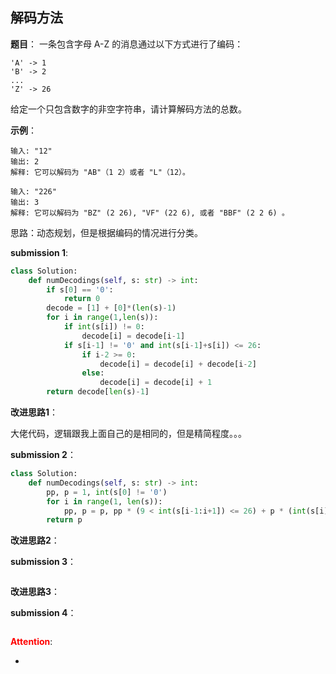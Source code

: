 ## 解码方法
**题目**：
一条包含字母 A-Z 的消息通过以下方式进行了编码：
```
'A' -> 1
'B' -> 2
...
'Z' -> 26
```
给定一个只包含数字的非空字符串，请计算解码方法的总数。

**示例**：
```
输入: "12"
输出: 2
解释: 它可以解码为 "AB"（1 2）或者 "L"（12）。
```
```
输入: "226"
输出: 3
解释: 它可以解码为 "BZ" (2 26), "VF" (22 6), 或者 "BBF" (2 2 6) 。
```

思路：动态规划，但是根据编码的情况进行分类。

**submission 1**:
```python
class Solution:
    def numDecodings(self, s: str) -> int:
        if s[0] == '0':
            return 0
        decode = [1] + [0]*(len(s)-1)
        for i in range(1,len(s)):
            if int(s[i]) != 0:
                decode[i] = decode[i-1]
            if s[i-1] != '0' and int(s[i-1]+s[i]) <= 26:
                if i-2 >= 0:
                    decode[i] = decode[i] + decode[i-2]
                else:
                    decode[i] = decode[i] + 1
        return decode[len(s)-1]
```


**改进思路1**：

大佬代码，逻辑跟我上面自己的是相同的，但是精简程度。。。

**submission 2**：
```python
class Solution:
    def numDecodings(self, s: str) -> int:
        pp, p = 1, int(s[0] != '0')
        for i in range(1, len(s)):
            pp, p = p, pp * (9 < int(s[i-1:i+1]) <= 26) + p * (int(s[i]) > 0)
        return p
```


**改进思路2**：

**submission 3**：
```python

```


**改进思路3**：

**submission 4**：
```python

```


<font color="#FF0000">**Attention**</font>:

- 
